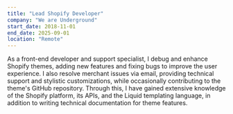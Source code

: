 ```yaml
---
title: "Lead Shopify Developer"
company: "We are Underground"
start_date: 2018-11-01
end_date: 2025-09-01
location: "Remote"
---
```


As a front-end developer and support specialist, I debug and enhance Shopify themes, adding new features and fixing bugs to improve the user experience. I also resolve merchant issues via email, providing technical support and stylistic customizations, while occasionally contributing to the theme's GitHub repository. Through this, I have gained extensive knowledge of the Shopify platform, its APIs, and the Liquid templating language, in addition to writing technical documentation for theme features.